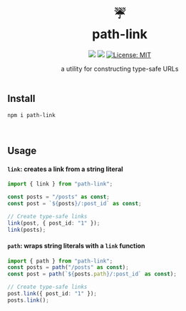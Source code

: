 <h1 align="center" style="margin-top:0;"> 
<div>☔</div>
<div>path-link</div> </h1>
<p align="center">
  <img src="https://img.shields.io/npm/v/readme-md-generator.svg" />
  <img src="https://img.shields.io/bundlephobia/minzip/alpinejs" />
  <a href="https://github.com/kefranabg/readme-md-generator/blob/master/LICENSE">
    <img alt="License: MIT" src="https://img.shields.io/badge/license-MIT-blue.svg" target="_blank" />
  </a>
</p>

<div align="center">a utility for constructing type-safe URLs</div>

<br/>

## **Install**

`npm i path-link`

<br/>

## **Usage**

#### **`link`**: creates a link from a string literal

```typescript
import { link } from "path-link";

const posts = "/posts" as const;
const post = `${posts}/:post_id` as const;

// Create type-safe links
link(post, { post_id: "1" });
link(posts);
```

#### **`path`**: wraps string literals with a `link` function

```typescript
import { path } from "path-link";
const posts = path("/posts" as const);
const post = path(`${posts.path}/:post_id` as const);

// Create type-safe links
post.link({ post_id: "1" });
posts.link();
```
